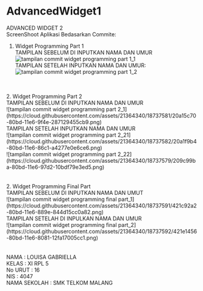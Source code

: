 # AdvancedWidget1
<enter> ADVANCED WIDGET 2 </enter> <br>
ScreenShoot Aplikasi Bedasarkan Commite: <br>
1. Widget Programming Part 1 <br>
TAMPILAN SEBELUM DI INPUTKAN NAMA DAN UMUR <br>
![tampilan commit widget programming part 1_1](https://cloud.githubusercontent.com/assets/21364340/18737578/209552ae-80bd-11e6-85a4-4a657b7691a0.png)<br>
TAMPILAN SETELAH INPUTKAN NAMA DAN UMUR: <br>
![tampilan commit widget programming part 1_2](https://cloud.githubusercontent.com/assets/21364340/18737580/209d7614-80bd-11e6-90ec-1646af6db534.png)<br>
<br>
<br>
2. Widget Programming Part 2 <br>
TAMPILAN SEBELUM DI INPUTKAN NAMA DAN UMUR <br> 
![tampilan commit widget programming part 2_1](https://cloud.githubusercontent.com/assets/21364340/18737581/20a15c70-80bd-11e6-9f4e-287129455cb9.png)<br>
TAMPILAN SETELAH INPUTKAN NAMA DAN UMUR <br>
![tampilan commit widget programming part 2_21](https://cloud.githubusercontent.com/assets/21364340/18737582/20a1f9b4-80bd-11e6-86c1-a4277e0e6ce6.png)<br>
![tampilan commit widget programming part 2_22](https://cloud.githubusercontent.com/assets/21364340/18737579/209c99ba-80bd-11e6-97d2-10bdf79e3ed5.png)<br>
<br>
<br>
2. Widget Programming Final Part <br>
TAMPILAN SEBELUM DI INPUTKAN NAMA DAN UMUT <br>
![tampilan commit widget programming final part_1](https://cloud.githubusercontent.com/assets/21364340/18737591/421c92a2-80bd-11e6-889e-844d15cc0a82.png)<br>
TAMPILAN SETELAH DI INPULKAN NAMA DAN UMUR <br>
![tampilan commit widget programming final part_2](https://cloud.githubusercontent.com/assets/21364340/18737592/421e1456-80bd-11e6-8081-12fa17005cc1.png)<br>
<br>
<br>
NAMA          : LOUISA GABRIELLA <br>
KELAS         : XI RPL 5 <br>
No URUT       : 16 <br>
NIS           : 4047 <br>
NAMA SEKOLAH  : SMK TELKOM MALANG 
